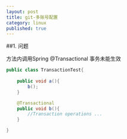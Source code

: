 ```yaml
---
layout: post
title: git-多账号配置
category: linux
published: true
---
```



##1. 问题

方法内调用Spring @Transactional 事务未能生效

```java
public class TransactionTest{
	
	public void a(){
		b();
	}

	@Transactional
	public void b(){
		//Transaction operations ...
	}

}
```


